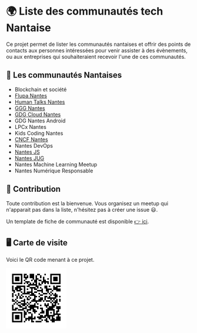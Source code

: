 # 🌍 Liste des communautés tech Nantaise

Ce projet permet de lister les communautés nantaises et offrir des points de contacts aux personnes intéressées pour venir assister à des évènements, ou aux entreprises qui souhaiteraient recevoir l'une de ces communautés.

## 🐘 Les communautés Nantaises

- Blockchain et société
- [Flupa Nantes](./flupa/README.md)
- [Human Talks Nantes](./human-talks/README.md)
- [GGG Nantes](https://gdg.community.dev/gdg-nantes/)
- [GDG Cloud Nantes](./gdg-cloud-nantes/README.md)
- GDG Nantes Android
- LPCx Nantes
- Kids Coding Nantes
- [CNCF Nantes](https://www.meetup.com/fr-FR/Cloud-Native-Computing-Nantes/)
- Nantes DevOps
- [Nantes JS](https://nantesjs.org/)
- [Nantes JUG](https://nantesjug.org/)
- Nantes Machine Learning Meetup
- Nantes Numérique Responsable

## 💫 Contribution

Toute contribution est la bienvenue. Vous organisez un meetup qui n'apparait pas dans la liste, n'hésitez pas à créer une issue 😃.

Un template de fiche de communauté est disponible [👉 ici](./template/template.md).

## 🖥 Carte de visite

Voici le QR code menant à ce projet.

![QR Code](./docs/qrcodeGitHub.png)
